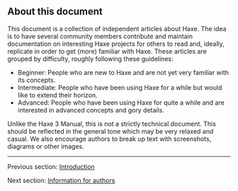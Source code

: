 ##  About this document

This document is a collection of independent articles about Haxe. The idea is to have several community members contribute and maintain documentation on interesting Haxe projects for others to read and, ideally, replicate in order to get (more) familiar with Haxe. These articles are grouped by difficulty, roughly following these guidelines:

* Beginner: People who are new to Haxe and are not yet very familiar with its concepts.
* Intermediate: People who have been using Haxe for a while but would like to extend their horizon.
* Advanced: People who have been using Haxe for quite a while and are interested in advanced concepts and gory details.

Unlike the Haxe 3 Manual, this is not a strictly technical document. This should be reflected in the general tone which may be very relaxed and casual. We also encourage authors to break up text with screenshots, diagrams or other images.

---

Previous section: [Introduction](introduction.md)

Next section: [Information for authors](introduction-information-for-authors.md)